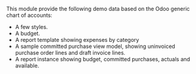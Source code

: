 This module provide the following demo data based on the Odoo generic
chart of accounts:

- A few styles.
- A budget.
- A report template showing expenses by category
- A sample committed purchase view model, showing uninvoiced purchase
  order lines and draft invoice lines.
- A report instance showing budget, committed purchases, actuals and
  available.
